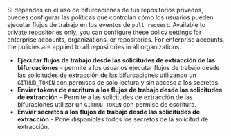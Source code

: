 Si dependes en el uso de bifurcaciones de tus repositorios privados, puedes configurar las políticas que controlan cómo los usuarios pueden ejecutar flujos de trabajo en los eventos de `pull_request`. Available to private repositories only, you can configure these policy settings for enterprise accounts, organizations, or repositories. For enterprise accounts, the policies are applied to all repositories in all organizations.

- **Ejecutar flujos de trabajo desde las solicitudes de extracción de las bifurcaciones** - permite a los usuarios ejecutar flujos de trabajo desde las solicitudes de extracción de las bifurcaciones utilizando un `GITHUB_TOKEN` con permisos de solo lectura y sin acceso a los secretos.
- **Enviar tokens de escritura a los flujos de trabajo desde las solicitudes de extracción** - Permite a las solicitudes de extracción de las bifuraciones utilizar un `GITHUB_TOKEN` con permiso de escritura.
- **Enviar secretos a los flujos de trabajo desde las solicitudes de extracción** - Pone disponibles todos los secretos de la solicitud de extracción.
